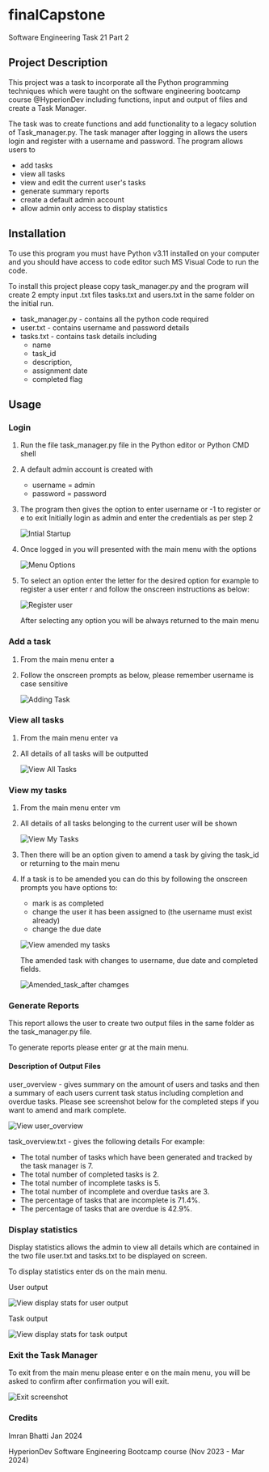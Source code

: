 # finalCapstone
Software Engineering Task 21 Part 2

## Project Description
This project was a task to incorporate all the Python programming techniques which were taught on the software engineering bootcamp course @HyperionDev including functions, input and output of files and create a Task Manager.

The task was to create functions and add functionality to a legacy solution of Task_manager.py. The task manager after logging in allows the users login and register with a username and password. The program allows users to 

* add tasks
* view all tasks
* view and edit the current user's tasks
* generate summary reports
* create a default admin account
* allow admin only access to display statistics

## Installation

To use this program you must have Python v3.11 installed on your computer and you should have access to code editor such MS Visual Code to run the code. 

To install this project please copy task_manager.py and the program will create 2 empty input .txt files tasks.txt and users.txt in the same folder on the initial run.

* task_manager.py  - contains all the python code required
* user.txt         - contains username and password details
* tasks.txt        - contains task details including
  * name
  * task_id
  * description,
  * assignment date
  * completed flag

## Usage

### Login
1. Run the file task_manager.py file in the Python editor or Python CMD shell
2. A default admin account is created with
   * username = admin
   * password = password
3. The program then gives the option to enter username or -1 to register or e to exit
   Initially login as admin and enter the credentials as per step 2

   ![Intial Startup](login.JPG)
4. Once logged in you will presented with the main menu with the options

   ![Menu Options](menu.JPG)
5. To select an option enter the letter for the desired option for example to register a user enter r and follow the onscreen instructions as below:

   ![Register user](register.JPG)

   After selecting any option you will be always returned to the main menu

### Add a task
1. From the main menu enter a
2. Follow the onscreen prompts as below, please remember username is case sensitive

   ![Adding Task](adding_task.JPG)

### View all tasks
1. From the main menu enter va
2. All details of all tasks will be outputted
 
   ![View All Tasks](va_task.JPG)

### View my tasks
1. From the main menu enter vm
2. All details of all tasks belonging to the current user will be shown
   
   ![View My Tasks](vm_task.JPG)
   
4. Then there will be an option given to amend a task by giving the task_id or returning to the main menu
5. If a task is to be amended you can do this by following the onscreen prompts you have options to:
   * mark is as completed
   * change the user it has been assigned to (the username must exist already)
   * change the due date
     
   ![View amended my tasks](vm_amend.JPG)

   The amended task with changes to username, due date and completed fields.

   ![Amended_task_after chamges](vm_after.JPG) 

### Generate Reports

This report allows the user to create two output files in the same folder as the task_manager.py file.

To generate reports please enter gr at the main menu.

#### Description of Output Files

user_overview - gives summary on the amount of users and tasks and then a summary of each users current task status including completion and overdue tasks. Please see screenshot below for the completed steps if you want to amend and mark complete.

  ![View user_overview](user_overview.JPG)

task_overview.txt - gives the following details
For example:

* The total number of tasks which have been generated and tracked by the task manager is 7.
* The total number of completed tasks is 2.
* The total number of incomplete tasks is 5.
* The total number of incomplete and overdue tasks are 3.
* The percentage of tasks that are incomplete is 71.4%.
* The percentage of tasks that are overdue is 42.9%.

### Display statistics

Display statistics allows the admin to view all details which are contained in the two file user.txt and tasks.txt to be displayed on screen.

To display statistics enter ds on the main menu.

User output

  ![View display stats for user output](ds_user.JPG)

Task output

  ![View display stats for task output](ds_task.JPG)

### Exit the Task Manager

To exit from the main menu please enter e on the main menu, you will be asked to confirm after confirmation you will exit.

  ![Exit screenshot](exit.JPG)

### Credits

Imran Bhatti Jan 2024

HyperionDev Software Engineering Bootcamp course (Nov 2023 - Mar 2024)
